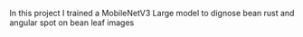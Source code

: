 In this project I trained a MobileNetV3 Large model to dignose bean rust and angular spot on bean leaf images
